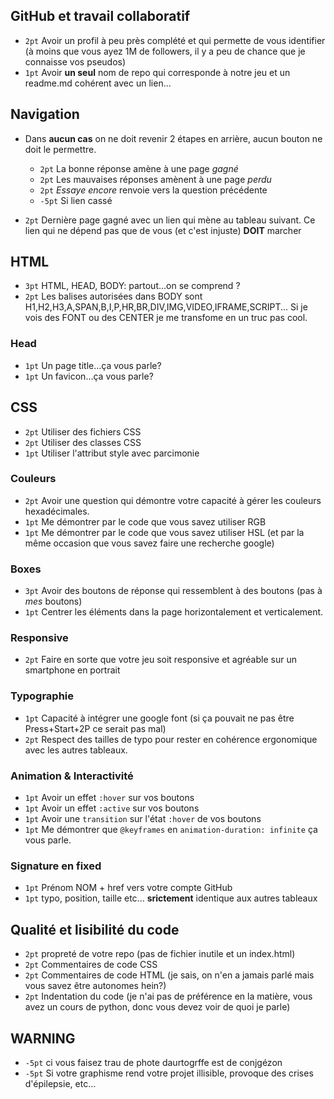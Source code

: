 ## GitHub et travail collaboratif

* `2pt` Avoir un profil à peu près complété et qui permette de vous identifier (à moins que vous ayez 1M de followers, il y a peu de chance que je connaisse vos pseudos) 
* `1pt` Avoir **un seul** nom de repo qui corresponde à notre jeu et un readme.md cohérent avec un lien...

## Navigation

* Dans **aucun cas** on ne doit revenir 2 étapes en arrière, aucun bouton ne doit le permettre.

  * `2pt` La bonne réponse amène à une page *gagné*
  * `2pt` Les mauvaises réponses amènent à une page *perdu*
  * `2pt` *Essaye encore* renvoie vers la question précédente 
  * `-5pt` Si lien cassé 

* `2pt` Dernière page gagné avec un lien qui mène au tableau suivant. Ce lien qui ne dépend pas que de vous (et c'est injuste) **DOIT** marcher


## HTML

* `3pt` HTML, HEAD, BODY: partout...on se comprend ?
* `2pt` Les balises autorisées dans BODY sont H1,H2,H3,A,SPAN,B,I,P,HR,BR,DIV,IMG,VIDEO,IFRAME,SCRIPT... Si je vois des FONT ou des CENTER je me transfome en un truc pas cool.

### Head

* `1pt` Un page title...ça vous parle?
* `1pt` Un favicon...ça vous parle?

## CSS

* `2pt` Utiliser des fichiers CSS
* `2pt` Utiliser des classes CSS 
* `1pt` Utiliser l'attribut style avec parcimonie

### Couleurs

* `2pt` Avoir une question qui démontre votre capacité à gérer les couleurs hexadécimales.
* `1pt` Me démontrer par le code que vous savez utiliser RGB
* `1pt` Me démontrer par le code que vous savez utiliser HSL (et par la même occasion que vous savez faire une recherche google)

### Boxes

* `3pt` Avoir des boutons de réponse qui ressemblent à des boutons (pas à *mes* boutons)
* `1pt` Centrer les éléments dans la page horizontalement et verticalement.

### Responsive

* `2pt` Faire en sorte que votre jeu soit responsive et agréable sur un smartphone en portrait

### Typographie

* `1pt` Capacité à intégrer une google font (si ça pouvait ne pas être Press+Start+2P ce serait pas mal)
* `2pt` Respect des tailles de typo pour rester en cohérence ergonomique avec les autres tableaux.

### Animation & Interactivité

* `1pt` Avoir un effet `:hover` sur vos boutons
* `1pt` Avoir un effet `:active` sur vos boutons
* `1pt` Avoir une `transition` sur l'état `:hover` de vos boutons
* `1pt` Me démontrer que `@keyframes` en `animation-duration: infinite` ça vous parle.

### Signature en fixed 

  * `1pt` Prénom NOM + href vers votre compte GitHub
  * `1pt` typo, position, taille etc... **srictement** identique aux autres tableaux

## Qualité et lisibilité du code

* `2pt` propreté de votre repo (pas de fichier inutile et un index.html)
* `2pt` Commentaires de code CSS
* `2pt` Commentaires de code HTML (je sais, on n'en a jamais parlé mais vous savez être autonomes hein?)
* `2pt` Indentation du code (je n'ai pas de préférence en la matière, vous avez un cours de python, donc vous devez voir de quoi je parle)

## WARNING

* `-5pt` ci vous faisez trau de phote daurtogrffe est de conjgézon
* `-5pt` Si votre graphisme rend votre projet illisible, provoque des crises d'épilepsie, etc...
